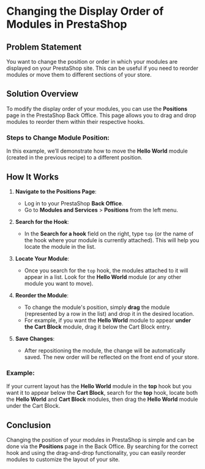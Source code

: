 # Changing the Display Order of Modules in PrestaShop

## Problem Statement
You want to change the position or order in which your modules are displayed on your PrestaShop site. This can be useful if you need to reorder modules or move them to different sections of your store.

## Solution Overview
To modify the display order of your modules, you can use the **Positions** page in the PrestaShop Back Office. This page allows you to drag and drop modules to reorder them within their respective hooks.

### Steps to Change Module Position:
In this example, we’ll demonstrate how to move the **Hello World** module (created in the previous recipe) to a different position.

## How It Works

1. **Navigate to the Positions Page**:
   - Log in to your PrestaShop **Back Office**.
   - Go to **Modules and Services** > **Positions** from the left menu.
   
2. **Search for the Hook**:
   - In the **Search for a hook** field on the right, type `top` (or the name of the hook where your module is currently attached). This will help you locate the module in the list.
   
3. **Locate Your Module**:
   - Once you search for the `top` hook, the modules attached to it will appear in a list. Look for the **Hello World** module (or any other module you want to move).

4. **Reorder the Module**:
   - To change the module's position, simply **drag** the module (represented by a row in the list) and drop it in the desired location.
   - For example, if you want the **Hello World** module to appear **under the Cart Block** module, drag it below the Cart Block entry.

5. **Save Changes**:
   - After repositioning the module, the change will be automatically saved. The new order will be reflected on the front end of your store.

### Example:
If your current layout has the **Hello World** module in the **top** hook but you want it to appear below the **Cart Block**, search for the **top** hook, locate both the **Hello World** and **Cart Block** modules, then drag the **Hello World** module under the Cart Block.

## Conclusion
Changing the position of your modules in PrestaShop is simple and can be done via the **Positions** page in the Back Office. By searching for the correct hook and using the drag-and-drop functionality, you can easily reorder modules to customize the layout of your site.
